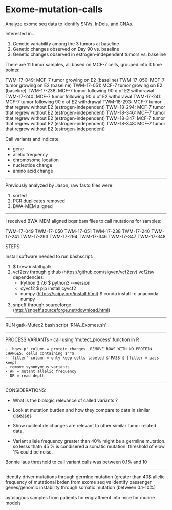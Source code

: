 # Exome-mutation-calls

Analyze exome seq data to identify SNVs, InDels, and CNAs.

Interested in..
1. Genetic variability among the 3 tumors at baseline
2. Genetic changes observed on Day 90 vs. baseline
3. Genetic changes observed in estrogen-independent tumors vs. baseline
 
There are 11 tumor samples, all based on MCF-7 cells, grouped into 3 time points:

TWM-17-049: MCF-7 tumor growing on E2 (baseline)
TWM-17-050: MCF-7 tumor growing on E2 (baseline)
TWM-17-051: MCF-7 tumor growing on E2 (baseline)
TWM-17-238: MCF-7 tumor following 90 d of E2 withdrawal
TWM-17-240: MCF-7 tumor following 90 d of E2 withdrawal
TWM-17-241: MCF-7 tumor following 90 d of E2 withdrawal
TWM-18-293: MCF-7 tumor that regrew without E2 (estrogen-independent)
TWM-18-294: MCF-7 tumor that regrew without E2 (estrogen-independent)
TWM-18-346: MCF-7 tumor that regrew without E2 (estrogen-independent)
TWM-18-347: MCF-7 tumor that regrew without E2 (estrogen-independent)
TWM-18-348: MCF-7 tumor that regrew without E2 (estrogen-independent)


Call variants and indicate:
- gene
- allelic frequency
- chromosome location
- nucleotide change
- amino acid change

***********************************************************************************
 
 Previously analyzed by Jason, raw fastq files were:
 
 1) sorted
 2) PCR duplicates removed
 3) BWA-MEM aligned
 
 ***********************************************************************************

I received BWA-MEM aligned bqsr.bam files to call mutations for samples:

TWM-17-049
TWM-17-050
TWM-17-051
TWM-17-238
TWM-17-240
TWM-17-241
TWM-17-293
TWM-17-294
TWM-17-346
TWM-17-347
TWM-17-348


STEPS:

Install software needed to run bashscript:

1. $ brew install gatk
2. vcf2tsv through github (https://github.com/sigven/vcf2tsv)
   vcf2tsv dependencies:
    - Python 3.7.6
        $ python3 --version
    - cyvcf2
        $ pip install cyvcf2
    - numpy (https://scipy.org/install.html)
        $ conda install -c anaconda numpy
 3. snpeff through sourceforge (http://snpeff.sourceforge.net/download.html)


***********************************************************************************

RUN gatk-Mutec2 bash script 'RNA_Exomes.sh'

************************************************************************************

PROCESS VARIANTs - call using 'mutect_process' function in R

    - 'hgvs_p' column = protein changes. REMOVE ROWS WITH NO PROTEIN CHANGES; cells containing $""$
    - 'filter' column = only keep cells labeled $'PASS'$ [filter = pass keep]
    - remove synonymous variants
    - AF = mutant allelic frequency
    - DR = read depth

***********************************************************************************

CONSIDERATIONS:

- What is the biologic relevance of called variants ?
- Look at mutation burden and how they compare to data in similar diseases
- Show nucleotide changes are relevant to other similar tumor related data.

- Variant allele frequency greater than 40% might be a germline mutation. so lesss thatn 45 % is condisered a somatic mutation. threshold of elow 1% could be noise. 

Bonnie laus threshold to call variant calls was between 0.1% and 10

***

identify driver mutations through germlne mutation (greater than 40$ allelic frequency of mutational brden from exome seq
vs
identify passenger genes/genomic instability through somatic mutation (between 0.1-10%)


aytologous samples from patients for engraftment into mice for murine models





















